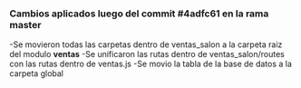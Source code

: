 ### Cambios aplicados luego del commit #4adfc61 en la rama master ###
-Se movieron todas las carpetas dentro de ventas_salon a la carpeta raiz del modulo **ventas**
-Se unificaron las rutas dentro de ventas_salon/routes con las rutas dentro de ventas.js
-Se movio la tabla de la base de datos a la carpeta global
